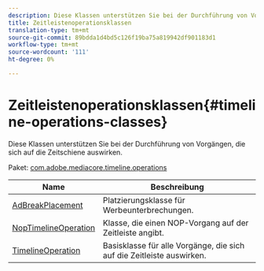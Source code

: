 ```yaml
---
description: Diese Klassen unterstützen Sie bei der Durchführung von Vorgängen, die sich auf die Zeitschiene auswirken.
title: Zeitleistenoperationsklassen
translation-type: tm+mt
source-git-commit: 89bdda1d4bd5c126f19ba75a819942df901183d1
workflow-type: tm+mt
source-wordcount: '111'
ht-degree: 0%

---
```



# Zeitleistenoperationsklassen{#timeline-operations-classes}

Diese Klassen unterstützen Sie bei der Durchführung von Vorgängen, die sich auf die Zeitschiene auswirken.

Paket: [com.adobe.mediacore.timeline.operations](https://help.adobe.com/en_US/primetime/api/psdk/asdoc-dhls_1.4/com/adobe/mediacore/timeline/operations/package-detail.html)

| Name | Beschreibung |
|---|---|
| [AdBreakPlacement](https://help.adobe.com/en_US/primetime/api/psdk/asdoc-dhls_1.4/com/adobe/mediacore/timeline/operations/AdBreakPlacement.html) | Platzierungsklasse für Werbeunterbrechungen. |
| [NopTimelineOperation](https://help.adobe.com/en_US/primetime/api/psdk/asdoc-dhls_1.4/com/adobe/mediacore/timeline/operations/NopTimelineOperation.html) | Klasse, die einen NOP-Vorgang auf der Zeitleiste angibt. |
| [TimelineOperation](https://help.adobe.com/en_US/primetime/api/psdk/asdoc-dhls_1.4/com/adobe/mediacore/timeline/operations/TimelineOperation.html) | Basisklasse für alle Vorgänge, die sich auf die Zeitleiste auswirken. |